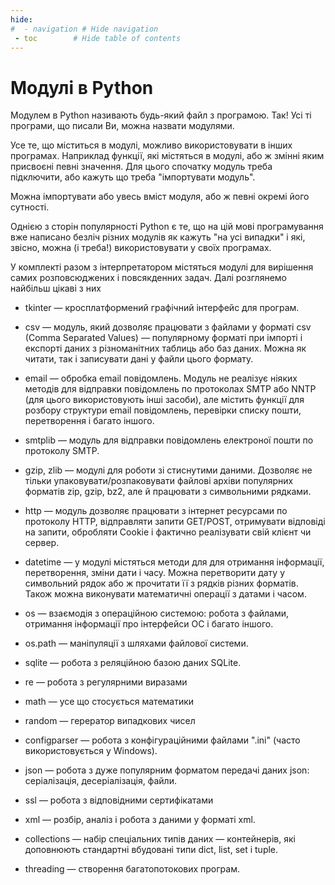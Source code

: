 ```yaml
---
hide:
#  - navigation # Hide navigation
 - toc        # Hide table of contents
---
```


# Модулі в Python

Модулем в Python називають
будь-який файл з програмою. 
Так! Усі ті програми, що писали Ви, 
можна назвати модулями. 

Усе те, що міститься в модулі, можливо використовувати в інших програмах. 
Наприклад функції, які містяться в модулі, або ж змінні яким присвоєні певні значення. 
Для цього спочатку модуль треба підключити, 
або кажуть що треба "імпортувати модуль". 

Можна імпортувати або увесь вміст модуля, або ж певні окремі його сутності. 

Однією з сторін популярності Python є те,
що на цій мові програмування вже написано
безліч різних модулів як кажуть "на усі випадки"
і які, звісно, можна (і треба!) використовувати у своїх програмах.

У комплекті разом з інтерпретатором 
містяться модулі для вирішення самих розповсюджених і повсякденних задач.
Далі розглянемо найбільш цікаві з них

- tkinter — кросплатформений графічний інтерфейс для програм.

- csv — модуль, який дозволяє працювати з файлами у форматі csv 
(Comma Separated Values) —
популярному форматі при імпорті і експорті даних 
з різноманітних таблиць
або баз даних.
Можна як читати, так і записувати дані у файли цього формату.

- email — обробка email повідомлень. 
Модуль не реалізує ніяких методів для відправки повідомлень
по протоколах SMTP або NNTP
(для цього використовують інші засоби), 
але містить функції для розбору структури email повідомлень,
перевірки списку пошти,
перетворення і багато іншого.

- smtplib — модуль для відправки повідомлень електроної пошти
по протоколу SMTP.

- gzip, zlib — модулі для роботи зі стиснутими даними. 
Дозволяє не тільки упаковувати/розпаковувати
файлові архіви популярних форматів zip, gzip, bz2, 
але й працювати з символьними рядками.

- http — модуль дозволяє працювати з інтернет ресурсами по протоколу HTTP,
відправляти запити GET/POST, 
отримувати відповіді на запити,
обробляти Cookie
і фактично реалізувати свій клієнт чи сервер.

- datetime — у модулі містяться методи для для отримання інформації,
перетворення, зміни дати і часу.
Можна перетворити дату у символьний рядок
або ж прочитати її з рядків різних форматів.
Також можна виконувати математичні операції
з датами і часом.

- os — взаємодія з операційною системою:
робота з файлами,
отримання інформації про інтерфейси ОС
і багато іншого.

- os.path — маніпуляції з шляхами файлової системи.

- sqlite — робота з реляційною базою даних SQLite.

- re — робота з регулярними виразами

- math — усе що стосується математики

- random — герератор випадкових чисел

- configparser — робота з конфігураційними файлами ".ini"
(часто використовується у Windows).

- json — робота з дуже популярним форматом передачі даних json: серіалізація, десеріалізація, файли.

- ssl — робота з відповідними сертифікатами

- xml — розбір, аналіз і робота з даними у форматі xml.

- collections — набір спеціальних типів даних — контейнерів,
які доповнюють стандартні вбудовані типи dict, list, set і tuple.

- threading — створення багатопотокових програм.
